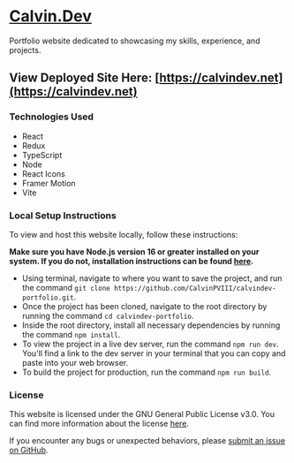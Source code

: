 # [Calvin.Dev](https://calvindev.net)

Portfolio website dedicated to showcasing my skills, experience, and projects.

## View Deployed Site Here: [https://calvindev.net](https://calvindev.net)

### Technologies Used

- React
- Redux
- TypeScript
- Node
- React Icons
- Framer Motion
- Vite

### Local Setup Instructions

To view and host this website locally, follow these instructions:

**Make sure you have Node.js version 16 or greater installed on your system. If you do not, installation instructions can be found [here](https://nodejs.org/en/download/prebuilt-installer).**

- Using terminal, navigate to where you want to save the project, and run the command `git clone https://github.com/CalvinPVIII/calvindev-portfolio.git`.
- Once the project has been cloned, navigate to the root directory by running the command `cd calvindev-portfolio`.
- Inside the root directory, install all necessary dependencies by running the command `npm install`.
- To view the project in a live dev server, run the command `npm run dev`. You'll find a link to the dev server in your terminal that you can copy and paste into your web browser.
- To build the project for production, run the command `npm run build`.

### License

This website is licensed under the GNU General Public License v3.0. You can find more information about the license [here](https://www.gnu.org/licenses/gpl-3.0.en.html).

If you encounter any bugs or unexpected behaviors, please [submit an issue on GitHub](https://github.com/CalvinPVIII/calvindev-portfolio/issues).
